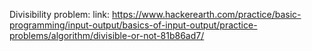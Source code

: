 Divisibility problem:
link: https://www.hackerearth.com/practice/basic-programming/input-output/basics-of-input-output/practice-problems/algorithm/divisible-or-not-81b86ad7/
